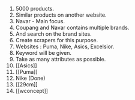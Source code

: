 1. 5000 products.
2. Similar products on another website.
3. Navar - Main focus.
4. Coupang and Navar contains multiple brands.
5. And search on the brand sites.
6. Create scrapers for this purpose.
7. Websites : Puma, Nike, Asics, Excelsior.
8. Keyword will be given.
9. Take as many attributes as possible.
10. [[Asics]]
11. [[Puma]]
12. Nike (Done)
13. [[29cm]]
14. [[wconcept]]
